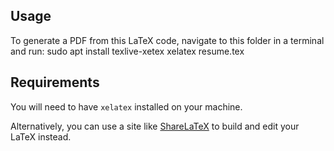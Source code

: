 ## Usage
To generate a PDF from this LaTeX code, navigate to this folder in a terminal and run:
    sudo apt install texlive-xetex
    xelatex resume.tex

## Requirements
You will need to have `xelatex` installed on your machine.

Alternatively, you can use a site like [ShareLaTeX](https://sharelatex.com) to build and edit your LaTeX instead.
